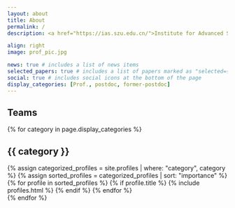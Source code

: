 ```yaml
---
layout: about
title: About
permalink: /
description: <a href="https://ias.szu.edu.cn/">Institute for Advanced Study</a>. Shenzhen University,Nanshan District Shenzhen,Guangdong,China 518060. Contacts 0755-26530611.

align: right
image: prof_pic.jpg

news: true # includes a list of news items
selected_papers: true # includes a list of papers marked as "selected={true}"
social: true # includes social icons at the bottom of the page
display_categories: [Prof., postdoc, former-postdoc]
---
```


<div class="profiles">
  <h2>Teams</h2>
  {% for category in page.display_categories %}
  <h2 class="category">{{ category }}</h2>
  {% assign categorized_profiles = site.profiles | where: "category", category %}
  {% assign sorted_profiles = categorized_profiles | sort: "importance" %}
  <!-- Generate cards for each profiles -->
  <div class="grid">
  {% for profile in sorted_profiles %}
    {% if profile.title %}
      {% include profiles.html %}
    {% endif %}
  {% endfor %}
  </div>
  {% endfor %}
</div>
